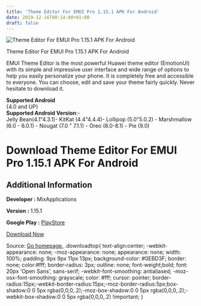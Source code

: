```yaml
---
title: 'Theme Editor For EMUI Pro 1.15.1 APK For Android'
date: 2019-12-16T00:14:00+01:00
draft: false
---
```


![Theme Editor For EMUI Pro 1.15.1 APK For Android](https://i1.wp.com/apkhome.net/wp-content/uploads/2019/12/Theme-Editor-For-EMUI-Pro-1.15.1.png "Theme Editor For EMUI Pro 1.15.1 APK For Android")

  

Theme Editor For EMUI Pro 1.15.1 APK For Android

EMUI Theme Editor is the most powerful Huawei theme editor (EmotionUI) with its simple and impressive user interface and wide range of options to help you easily personalize your phone. It is completely free and accessible to everyone. You can choose, edit and save your theme fairly quickly. Never hesitate to download it.

**Supported Android**  
{4.0 and UP}  
**Supported Android Version**:-  
Jelly Bean(4.1"4.3.1)- KitKat (4.4"4.4.4)- Lollipop (5.0"5.0.2) - Marshmallow (6.0 - 6.0.1) - Nougat (7.0 " 7.1.1) - Oreo (8.0-8.1) - Pie (9.0)

Download Theme Editor For EMUI Pro 1.15.1 APK For Android
=========================================================

Additional Information
----------------------

**Developer :** MixApplications

**Version :** 1.15.1

**Google Play :** [PlayStore](https://play.google.com/store/apps/details?id=com.mixapplications.themeeditor)

  

[Download Now](https://store4app.co/post/theme-editor-for-emui-pro-1-15-1-apk-for-android_1576434686)

  
Source: [Go homepage.](https://store4app.co/post/theme-editor-for-emui-pro-1-15-1-apk-for-android_1576434686) .downloadtop{ text-align:center; -webkit-appearance: none; -moz-appearance: none; appearance: none; width: 100%; padding: 9px 9px 11px 13px; background-color: #0EBD3F; border: none; color:#fff; border-radius: 3px; outline: none; font-weight;bold; font: 20px 'Open Sans', sans-serif; -webkit-font-smoothing: antialiased; -moz-osx-font-smoothing: grayscale; color: #fff; cursor: pointer; border-radius:15px;-webkit-border-radius:15px;-moz-border-radius:5px;box-shadow:0 0 5px rgba(0,0,0,.2);-moz-box-shadow:0 0 5px rgba(0,0,0,.2);-webkit-box-shadow:0 0 5px rgba(0,0,0,.2) !important; }